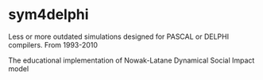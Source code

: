 # sym4delphi
Less or more outdated simulations designed for PASCAL or DELPHI compilers. From 1993-2010 

The educational implementation of Nowak-Latane Dynamical Social Impact model

